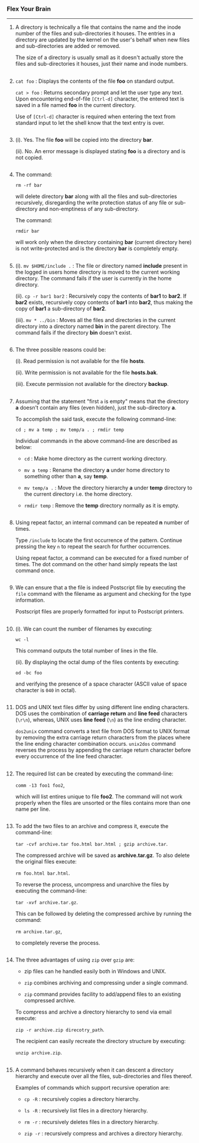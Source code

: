 ### Flex Your Brain

---

01. A directory is technically a file that contains the name and the inode number of the files and sub-directories it houses. The entries in a directory are updated by the kernel on the user's behalf when new files and sub-directories are added or removed.

    The size of a directory is usually small as it doesn't actually store the files and sub-directories it houses, just their name and inode numbers.

##

02. `cat foo` : Displays the contents of the file **foo** on standard output.

    `cat > foo` : Returns secondary prompt and let the user type any text. Upon encountering end-of-file `[Ctrl-d]` character, the entered text is saved in a file named **foo** in the current directory.

    Use of `[Ctrl-d]` character is required when entering the text from standard input to let the shell know that the text entry is over.

##

03. (i). Yes. The file **foo** will be copied into the directory **bar**.

    (ii). No. An error message is displayed stating **foo** is a directory and is not copied.

##

04. The command:

    `rm -rf bar`

    will delete directory **bar** along with all the files and sub-directories recursively, disregarding the write protection status of any file or sub-directory and non-emptiness of any sub-directory.

    The command:

    `rmdir bar`

    will work only when the directory containing **bar** (current directory here) is not write-protected and is the directory **bar** is completely empty.

##

05. (i). `mv $HOME/include .` : The file or directory named **include** present in the logged in users home directory is moved to the current working directory. The command fails if the user is currently in the home directory.

    (ii). `cp -r bar1 bar2` : Recursively copy the contents of **bar1** to **bar2**. If **bar2** exists, recursively copy contents of **bar1** into **bar2**, thus making the copy of **bar1** a sub-directory of **bar2**.

    (iii). `mv * ../bin` : Moves all the files and directories in the current directory into a directory named **bin** in the parent directory. The command fails if the directory **bin** doesn't exist.

##

06. The three possible reasons could be:

    (i). Read permission is not available for the file **hosts**.

    (ii). Write permission is not available for the file **hosts.bak**.

    (iii). Execute permission not available for the directory **backup**.

##

07. Assuming that the statement "first `a` is empty" means that the directory **a** doesn't contain any files (even hidden), just the sub-directory **a**.

    To accomplish the said task, execute the following command-line:

    `cd ; mv a temp ; mv temp/a . ; rmdir temp`

    Individual commands in the above command-line are described as below:

    -   `cd` : Make home directory as the current working directory.

    -   `mv a temp` : Rename the directory **a** under home directory to something other than **a**, say **temp**.

    -   `mv temp/a .` : Move the directory hierarchy **a** under **temp** directory to the current directory i.e. the home directory.

    -   `rmdir temp` : Remove the **temp** directory normally as it is empty.

##

08. Using repeat factor, an internal command can be repeated **n** number of times.

    Type `/include` to locate the first occurrence of the pattern. Continue pressing the key `n` to repeat the search for further occurrences.

    Using repeat factor, a command can be executed for a fixed number of times. The dot command on the other hand simply repeats the last command once.

##

09. We can ensure that a the file is indeed Postscript file by executing the `file` command with the filename as argument and checking for the type information.

    Postscript files are properly formatted for input to Postscript printers.

##

10. (i). We can count the number of filenames by executing:

    `wc -l`

    This command outputs the total number of lines in the file.

    (ii). By displaying the octal dump of the files contents by executing:

    `od -bc foo`

    and verifying the presence of a space character (ASCII value of space character is `040` in octal).

##

11. DOS and UNIX text files differ by using different line ending characters. DOS uses the combination of **carriage return** and **line feed** characters (`\r\n`), whereas, UNIX uses **line feed** (`\n`) as the line ending character.

    `dos2unix` command converts a text file from DOS format to UNIX format by removing the extra carriage return characters from the places where the line ending character combination occurs. `unix2dos` command reverses the process by appending the carriage return character before every occurrence of the line feed character.

##

12. The required list can be created by executing the command-line:

    `comm -13 foo1 foo2`,

    which will list entires unique to file **foo2**. The command will not work properly when the files are unsorted or the files contains more than one name per line.

##

13. To add the two files to an archive and compress it, execute the command-line:

    `tar -cvf archive.tar foo.html bar.html ; gzip archive.tar`.

    The compressed archive will be saved as **archive.tar.gz**. To also delete the original files execute:

    `rm foo.html bar.html`.

    To reverse the process, uncompress and unarchive the files by executing the command-line:

    `tar -xvf archive.tar.gz`.

    This can be followed by deleting the compressed archive by running the command:

    `rm archive.tar.gz`,

    to completely reverse the process.

##

14. The three advantages of using `zip` over `gzip` are:

    -   zip files can he handled easily both in Windows and UNIX.

    -   `zip` combines archiving and compressing under a single command.

    -   `zip` command provides facility to add/append files to an existing compressed archive.

    To compress and archive a directory hierarchy to send via email execute:

    `zip -r archive.zip direcotry_path`.

    The recipient can easily recreate the directory structure by executing:

    `unzip archive.zip`.

##

15. A command behaves recursively when it can descent a directory hierarchy and execute over all the files, sub-directories and files thereof.

    Examples of commands which support recursive operation are:

    -   `cp -R` : recursively copies a directory hierarchy.

    -   `ls -R` : recursively list files in a directory hierarchy.

    -   `rm -r` : recursively deletes files in a directory hierarchy.

    -   `zip -r` : recursively compress and archives a directory hierarchy.

##
